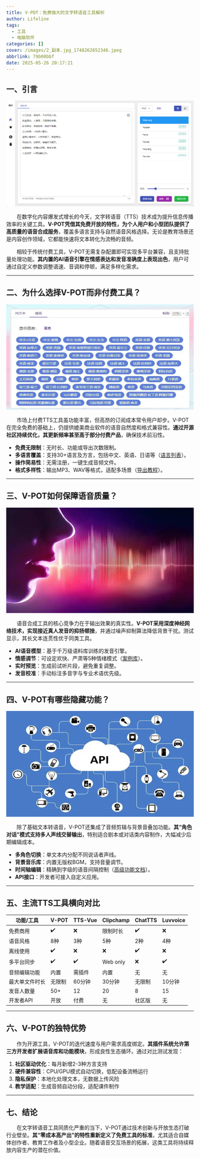 ```yaml
---
title: V-POT：免费强大的文字转语音工具解析
author: Lifeline
tags:
  - 工具
  - 电脑软件
categories: []
cover: /images/2_副本.jpg_1748262652346.jpeg
abbrlink: 79b00bbf
date: 2025-05-26 20:17:21
---
```

## 一、引言

![1705412360385508_副本.png](/images/1705412360385508_%E5%89%AF%E6%9C%AC.png)



  在数字化内容爆发式增长的今天，文字转语音（TTS）技术成为提升信息传播效率的关键工具。**V-POT凭借其免费开放的特性，为个人用户和小型团队提供了高质量的语音合成服务**，覆盖多语言支持与自然语音风格选择。无论是教育场景还是内容创作领域，它都能快速将文本转化为流畅的音频。

  相较于传统付费工具，V-POT无需复杂配置即可实现多平台兼容，且支持批量处理功能。**其内置的AI语音引擎在情感表达和发音准确度上表现出色**，用户可通过自定义参数调整语速、音调和停顿，满足多样化需求。

---

## 二、为什么选择V-POT而非付费工具？

![a5c27d1ed21b0ef468fbb5e352c8ebd581cb3e13_副本.webp](/images/a5c27d1ed21b0ef468fbb5e352c8ebd581cb3e13_%E5%89%AF%E6%9C%AC.webp)



  市场上付费TTS工具虽功能丰富，但高昂的订阅成本常令用户却步。V-POT在完全免费的基础上，仍提供媲美商业软件的语音自然度和格式兼容性。**通过开源社区持续优化，其更新频率甚至高于部分付费产品**，确保技术前沿性。

- **免费无限制**：无时长、功能或导出次数限制。
- **多语言覆盖**：支持30+语言及方言，包括中文、英语、日语等（[语言列表](https://example.com/lang)）。
- **操作简易性**：无需注册，一键生成音频文件。
- **格式多样性**：输出MP3、WAV等格式，适配多场景（[导出教程](https://example.com/export)）。

---

## 三、V-POT如何保障语音质量？

![u=2105911788,803788249&fm=253&fmt=auto&app=120&f=JPEG_副本.webp](/images/u=2105911788,803788249&fm=253&fmt=auto&app=120&f=JPEG_%E5%89%AF%E6%9C%AC.webp)



  语音合成工具的核心竞争力在于输出效果的真实性。**V-POT采用深度神经网络技术，实现接近真人发音的抑扬顿挫**，并通过噪声抑制算法降低背景干扰。测试显示，其长文本连贯性优于同类工具。

- **AI语音模型**：基于千万级语料库训练的发音引擎。
- **情感调节**：可设定欢快、严肃等5种情绪模式（[案例库](https://example.com/case)）。
- **实时预览**：生成前试听片段，避免重复调整。
- **发音校准**：手动标注多音字与专业术语优先级。

---

## 四、V-POT有哪些隐藏功能？

![u=3249078161,330774566&fm=253&fmt=auto&app=138&f=JPEG_副本.webp](/images/u=3249078161,330774566&fm=253&fmt=auto&app=138&f=JPEG_%E5%89%AF%E6%9C%AC.webp)



  除了基础文本转语音，V-POT还集成了音频剪辑与背景音叠加功能。**其“角色对话”模式支持多人声线交替输出**，特别适合剧本或对话类内容制作，大幅减少后期编辑成本。

- **多角色切换**：单文本内分配不同说话者声线。
- **背景音乐库**：内置无版权BGM，支持音量调节。
- **时间轴编辑**：精确到字级的语音间隔控制（[高级功能文档](https://example.com/doc)）。
- **API接口**：开发者可接入自定义应用。

---

## 五、主流TTS工具横向对比

| 功能/工具      | V-POT  | TTS-Vue | Clipchamp | ChatTTS | Luvvoice |
| -------------- | ------ | ------- | --------- | ------- | -------- |
| 免费商用       | ✔️   | ❌      | 限制时长  | ✔️    | ❌       |
| 语音风格       | 8种    | 3种     | 5种       | 2种     | 4种      |
| 离线使用       | ✔️   | ❌      | ❌        | ✔️    | ❌       |
| 多平台同步     | ✔️   | ✔️    | Web only  | ❌      | ✔️     |
| 音频编辑功能   | 内置   | 需插件  | 内置      | 无      | 无       |
| 最大单文件时长 | 无限制 | 60分钟  | 30分钟    | 无限制  | 10分钟   |
| 发音人数量     | 50+    | 12      | 20        | 8       | 15       |
| 开发者API      | 开放   | 付费    | 无        | 社区版  | 无       |

---

## 六、V-POT的独特优势


  作为开源工具，V-POT的迭代速度与用户需求高度绑定。**其插件系统允许第三方开发者扩展语音库和功能模块**，形成良性生态循环。通过对比测试发现：

1. **社区驱动优化**：每月新增2-3种方言支持
2. **硬件兼容性**：CPU/GPU模式自动切换，低配设备流畅运行
3. **隐私保护**：本地化处理文本，无数据上传风险
4. **教学适配**：生成音频自动分段，适配课件制作

---

## 七、结论


  在文字转语音工具同质化严重的当下，V-POT通过技术创新与开放生态打破行业壁垒。**其“零成本高产出”的特性重新定义了免费工具的标准**，尤其适合自媒体创作者、教育工作者及小型企业。随着语音交互场景的拓展，这类工具将持续释放内容生产的潜在价值。


